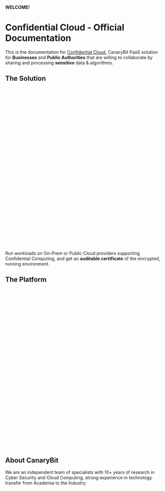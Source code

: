 **WELCOME!**

# Confidential Cloud - Official Documentation

This is the documentation for [Confidential Cloud](https://confidentialcloud.io), CanaryBit PaaS solution for **Businesses** and **Public Authorities** that are willing to collaborate by sharing and processing **sensitive** data & algorithms.

## The Solution

<embed src="./img/confidential-cloud-solution.png" alt="CanaryBit Confidential Cloud" width="100%" />

Run workloads on On-Prem or Public Cloud providers supporting Confidential Computing, and get an **auditable certificate** of the encrypted, running environment.

## The Platform

<embed src="./img/confidential-cloud-platform.png" alt="CanaryBit Confidential Cloud" width="100%" />

## About CanaryBit

We are an independent team of specialists with 10+ years of research in Cyber Security and Cloud Computing, strong experience in technology transfer from Academia to the Industry.
